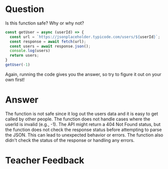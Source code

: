 # Question

Is this function safe? Why or why not?

```js
const getUser = async (userId) => {
  const url = `https://jsonplaceholder.typicode.com/users/${userId}`;
  const response = await fetch(url);
  const users = await response.json();
  console.log(users)
  return users;
}
getUser(-1)
```

Again, running the code gives you the answer, so try to figure it out on your own first!

# Answer
The function is not safe since it log out the users data and it is easy to get called by other people.
The function does not handle cases where the userId is invalid (e.g., -1). The API might return a 404 Not Found status, but the function does not check the response status before attempting to parse the JSON. This can lead to unexpected behavior or errors.
The function also didn't check the status of the response or handling any errors.
# Teacher Feedback